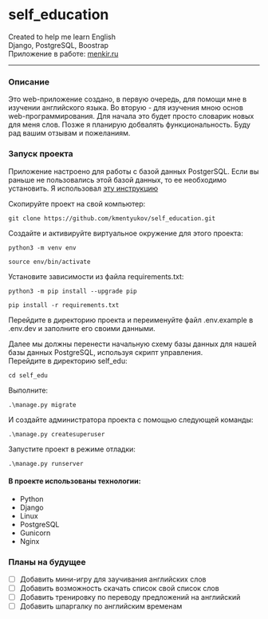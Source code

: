 # self_education
Created to help me learn English<br>
Django, PostgreSQL, Boostrap<br>
Приложение в работе: [menkir.ru](http://menkir.ru)
____
### Описание
Это web-приложение создано, в первую очередь, для помощи мне в изучении английского языка. Во вторую - для изучения мною основ web-программирования. Для начала это будет просто словарик новых для меня слов. Позже я планирую добвалять функциональность. Буду рад вашим отзывам и пожеланиям.
### Запуск проекта

Приложение настроено для работы с базой данных PostgerSQL. Если вы раньше не пользовались этой базой данных, то ее необходимо установить. 
Я использовал [эту инструкцию](https://winitpro.ru/index.php/2019/10/25/ustanovka-nastrojka-postgresql-v-windows/)

Скопируйте проект на свой компьютер:
```
git clone https://github.com/kmentyukov/self_education.git
```
Cоздайте и активируйте виртуальное окружение для этого проекта:
```
python3 -m venv env
```
```
source env/bin/activate
```
Установите зависимости из файла requirements.txt:
```
python3 -m pip install --upgrade pip
```
```
pip install -r requirements.txt
```

Перейдите в директорию проекта и переименуйте файл .env.example в .env.dev и заполните его своими данными.

Далее мы должны перенести начальную схему базы данных для нашей базы данных PostgreSQL, используя скрипт управления.<br>
Перейдите в директорию self_edu:
```
cd self_edu
```

Выполните:

```
.\manage.py migrate
```

И создайте администратора проекта с помощью следующей команды:

```
.\manage.py createsuperuser
```

Запустите проект в режиме отладки:

```
.\manage.py runserver
```

#### В проекте использованы технологии:
- Python
- Django
- Linux
- PostgreSQL
- Gunicorn
- Nginx

### Планы на будущее
- [ ] Добавить мини-игру для заучивания английских слов
- [ ] Добавить возможность скачать список свой список слов
- [ ] Добавить тренировку по переводу предложений на английский
- [ ] Добавить шпаргалку по английским временам

